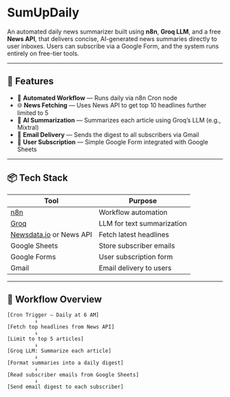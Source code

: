 # SumUpDaily

An automated daily news summarizer built using **n8n**, **Groq LLM**, and a free **News API**, that delivers concise, AI-generated news summaries directly to user inboxes. Users can subscribe via a Google Form, and the system runs entirely on free-tier tools.

---

## 🚀 Features

- 🔁 **Automated Workflow** — Runs daily via n8n Cron node
- 🌐 **News Fetching** — Uses News API to get top 10 headlines further limited to 5
- 🧠 **AI Summarization** — Summarizes each article using Groq’s LLM (e.g., Mixtral)
- 📩 **Email Delivery** — Sends the digest to all subscribers via Gmail
- 📝 **User Subscription** — Simple Google Form integrated with Google Sheets

---

## 📦 Tech Stack

| Tool         | Purpose                            |
|--------------|------------------------------------|
| [n8n](https://n8n.io/)        | Workflow automation              |
| [Groq](https://groq.com/)     | LLM for text summarization       |
| [Newsdata.io](https://newsdata.io/) or News API | Fetch latest headlines           |
| Google Sheets | Store subscriber emails           |
| Google Forms  | User subscription form            |
| Gmail         | Email delivery to users           |

---

## 🔄 Workflow Overview

```text
[Cron Trigger – Daily at 6 AM]
         ↓
[Fetch top headlines from News API]
         ↓
[Limit to top 5 articles]
         ↓
[Groq LLM: Summarize each article]
         ↓
[Format summaries into a daily digest]
         ↓
[Read subscriber emails from Google Sheets]
         ↓
[Send email digest to each subscriber]
